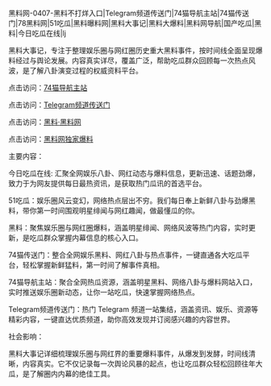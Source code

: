 #
黑料网-0407-黑料不打烊入口|Telegram频道传送门|74猫导航主站|74猫传送门|78黑料网|51吃瓜|黑料曝料网|黑料大事记|黑料大爆料|黑料网导航|国产吃瓜|黑料|今日吃瓜在线|lj

黑料大事记，专注于整理娱乐圈与网红圈历史重大黑料事件，按时间线全面呈现爆料经过与舆论发展。内容真实详尽，覆盖广泛，帮助吃瓜群众回顾每一次热点风波，是了解八卦演变过程的权威资料平台。


点击访问：<a href="https://74mao.com/">74猫导航主站</a>

点击访问：<a href="https://74mao.com/">Telegram频道传送门</a>

点击访问：<a href="https://jha.pages.dev/">黑料·黑料网</a>

点击访问：<a href="https://gbs-3wd.pages.dev/">黑料网独家爆料</a>


主要内容：

今日吃瓜在线:  汇聚全网娱乐八卦、网红动态与爆料信息，更新迅速、话题劲爆，致力于为网友提供每日最热资讯，是获取热门瓜讯的首选平台。

51吃瓜：娱乐圈风云变幻，网络热点层出不穷。我们每日奉上新鲜八卦与劲爆黑料，带你第一时间围观明星绯闻与网红趣闻，做最懂瓜的你。

黑料：聚焦娱乐圈与网红圈爆料，涵盖明星绯闻、网络风波等热门内容，实时更新，是吃瓜群众掌握内幕信息的核心入口。

74猫传送门：整合全网娱乐黑料、网红八卦与热点事件，一键直通各大吃瓜平台，轻松掌握新鲜猛料，第一时间了解事件真相。

74猫导航主站：聚合全网热瓜资源，涵盖明星黑料、网络八卦与爆料网站入口，实时推送娱乐圈新动态，让你一站吃瓜，快速掌握网络热点。

Telegram频道传送门：热门 Telegram 频道一站集结，涵盖资讯、娱乐、资源等精彩内容，一键直达优质频道，助你高效发现并订阅感兴趣的内容世界。

社会影响：

黑料大事记详细梳理娱乐圈与网红界的重要爆料事件，从爆发到发酵，时间线清晰，内容真实。它不仅记录每一次舆论风暴的起点，也让吃瓜群众轻松回顾往年大瓜，是了解圈内内幕的绝佳工具。

<span style="display:none;">[Canonical link](）</span>
